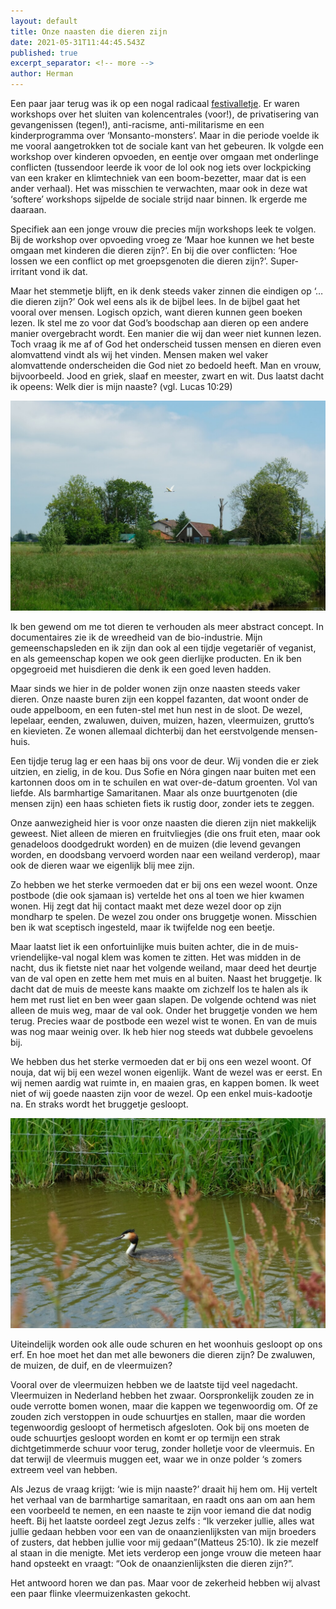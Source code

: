```yaml
---
layout: default
title: Onze naasten die dieren zijn
date: 2021-05-31T11:44:45.543Z
published: true
excerpt_separator: <!-- more -->
author: Herman
---
```

Een paar jaar terug was ik op een nogal radicaal [festivalletje](http://www.pinksterlanddagen.nl/). Er waren workshops over het sluiten van kolencentrales (voor!), de privatisering van gevangenissen (tegen!), anti-racisme, anti-militarisme en een kinderprogramma over ‘Monsanto-monsters’. Maar in die periode voelde ik me vooral aangetrokken tot de sociale kant van het gebeuren. Ik volgde een workshop over kinderen opvoeden, en eentje over omgaan met onderlinge conflicten (tussendoor leerde ik voor de lol ook nog iets over lockpicking van een kraker en klimtechniek van een boom-bezetter, maar dat is een ander verhaal). Het was misschien te verwachten, maar ook in deze wat ‘softere’ workshops sijpelde de sociale strijd naar binnen. Ik ergerde me daaraan.
<!--more-->

Specifiek aan een jonge vrouw die precies míjn workshops leek te volgen. Bij de workshop over opvoeding vroeg ze ‘Maar hoe kunnen we het beste omgaan met kinderen die dieren zijn?’. En bij die over conflicten: ‘Hoe lossen we een conflict op met groepsgenoten die dieren zijn?’. Super-irritant vond ik dat.

Maar het stemmetje blijft, en ik denk steeds vaker zinnen die eindigen op ‘… die dieren zijn?’ Ook wel eens als ik de bijbel lees. In de bijbel gaat het vooral over mensen. Logisch opzich, want dieren kunnen geen boeken lezen. Ik stel me zo voor dat God’s boodschap aan dieren op een andere manier overgebracht wordt. Een manier die wij dan weer niet kunnen lezen. Toch vraag ik me af of God het onderscheid tussen mensen en dieren even alomvattend vindt als wij het vinden. Mensen maken wel vaker alomvattende onderscheiden die God niet zo bedoeld heeft. Man en vrouw, bijvoorbeeld. Jood en griek, slaaf en meester, zwart en wit. Dus laatst dacht ik opeens: Welk dier is mijn naaste? (vgl. Lucas 10:29)

![](/img/lepelaar.jpg)

Ik ben gewend om me tot dieren te verhouden als meer abstract concept. In documentaires zie ik de wreedheid van de bio-industrie. Mijn gemeenschapsleden en ik zijn dan ook al een tijdje vegetariër of veganist, en als gemeenschap kopen we ook geen dierlijke producten. En ik ben opgegroeid met huisdieren die denk ik een goed leven hadden.

Maar sinds we hier in de polder wonen zijn onze naasten steeds vaker dieren. Onze naaste buren zijn een koppel fazanten, dat woont onder de oude appelboom, en een futen-stel met hun nest in de sloot. De wezel, lepelaar, eenden, zwaluwen, duiven, muizen, hazen, vleermuizen, grutto’s en kievieten. Ze wonen allemaal dichterbij dan het eerstvolgende mensen-huis.

Een tijdje terug lag er een haas bij ons voor de deur. Wij vonden die er ziek uitzien, en zielig, in de kou. Dus Sofie en Nóra gingen naar buiten met een kartonnen doos om in te schuilen en wat over-de-datum groenten. Vol van liefde. Als barmhartige Samaritanen. Maar als onze buurtgenoten (die mensen zijn) een haas schieten fiets ik rustig door, zonder iets te zeggen.

Onze aanwezigheid hier is voor onze naasten die dieren zijn niet makkelijk geweest. Niet alleen de mieren en fruitvliegjes (die ons fruit eten, maar ook genadeloos doodgedrukt worden) en de muizen (die levend gevangen worden, en doodsbang vervoerd worden naar een weiland verderop), maar ook de dieren waar we eigenlijk blij mee zijn.

Zo hebben we het sterke vermoeden dat er bij ons een wezel woont. Onze postbode (die ook sjamaan is) vertelde het ons al toen we hier kwamen wonen. Hij zegt dat hij contact maakt met deze wezel door op zijn mondharp te spelen. De wezel zou onder ons bruggetje wonen. Misschien ben ik wat sceptisch ingesteld, maar ik twijfelde nog een beetje.

Maar laatst liet ik een onfortuinlijke muis buiten achter, die in de muis-vriendelijke-val nogal klem was komen te zitten. Het was midden in de nacht, dus ik fietste niet naar het volgende weiland, maar deed het deurtje van de val open en zette hem met muis en al buiten. Naast het bruggetje. Ik dacht dat de muis de meeste kans maakte om zichzelf los te halen als ik hem met rust liet en ben weer gaan slapen. De volgende ochtend was niet alleen de muis weg, maar de val ook. Onder het bruggetje vonden we hem terug. Precies waar de postbode een wezel wist te wonen. En van de muis was nog maar weinig over. Ik heb hier nog steeds wat dubbele gevoelens bij.

We hebben dus het sterke vermoeden dat er bij ons een wezel woont. Of nouja, dat wij bij een wezel wonen eigenlijk. Want de wezel was er eerst. En wij nemen aardig wat ruimte in, en maaien gras, en kappen bomen. Ik weet niet of wij goede naasten zijn voor de wezel. Op een enkel muis-kadootje na. En straks wordt het bruggetje gesloopt.

![](/img/fuut.jpg)

Uiteindelijk worden ook alle oude schuren en het woonhuis gesloopt op ons erf. En hoe moet het dan met alle bewoners die dieren zijn? De zwaluwen, de muizen, de duif, en de vleermuizen?

Vooral over de vleermuizen hebben we de laatste tijd veel nagedacht. Vleermuizen in Nederland hebben het zwaar. Oorspronkelijk zouden ze in oude verrotte bomen wonen, maar die kappen we tegenwoordig om. Of ze zouden zich verstoppen in oude schuurtjes en stallen, maar die worden tegenwoordig gesloopt of hermetisch afgesloten. Ook bij ons moeten de oude schuurtjes gesloopt worden en komt er op termijn een strak dichtgetimmerde schuur voor terug, zonder holletje voor de vleermuis. En dat terwijl de vleermuis muggen eet, waar we in onze polder ‘s zomers extreem veel van hebben.

Als Jezus de vraag krijgt: ‘wie is mijn naaste?’ draait hij hem om. Hij vertelt het verhaal van de barmhartige samaritaan, en raadt ons aan om aan hem een voorbeeld te nemen, en een naaste te zijn voor iemand die dat nodig heeft. Bij het laatste oordeel zegt Jezus zelfs : “Ik verzeker jullie, alles wat jullie gedaan hebben voor een van de onaanzienlijksten van mijn broeders of zusters, dat hebben jullie voor mij gedaan”(Matteus 25:10). Ik zie mezelf al staan in die menigte. Met iets verderop een jonge vrouw die meteen haar hand opsteekt en vraagt: “Ook de onaanzienlijksten die dieren zijn?”.

Het antwoord horen we dan pas. Maar voor de zekerheid hebben wij alvast een paar flinke vleermuizenkasten gekocht.